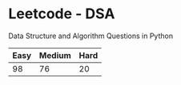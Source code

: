 # Leetcode - DSA

Data Structure and Algorithm Questions in Python

| Easy   |  Medium  | Hard |
|--------|----------|------|
|   98   |    76    |  20  |
